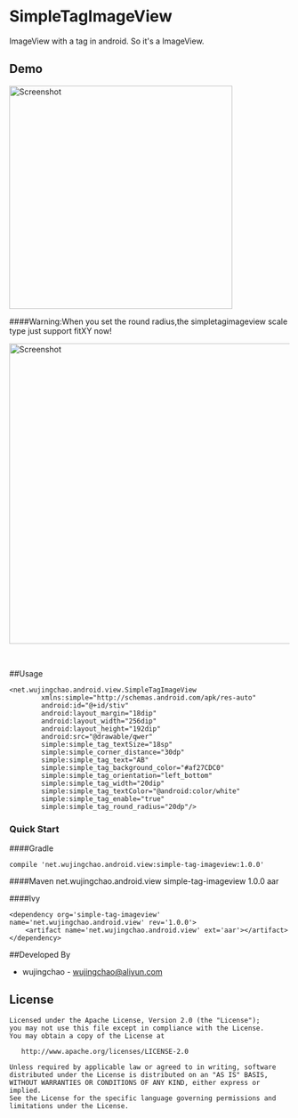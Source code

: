 # SimpleTagImageView
ImageView with a tag in android. So it's a ImageView.

## Demo

   <img src="https://raw.githubusercontent.com/wujingchao/SimpleTagImageView/master/demo2.gif"  width="401" heigit="638" alt="Screenshot"/>


####Warning:When you set the round radius,the simpletagimageview scale type just  support fitXY now!
<br/>
<p>
   <img src="https://raw.githubusercontent.com/wujingchao/SimpleTagImageView/master/demo.jpg"  width="540" heigit="960" alt="Screenshot"/>
</p>

<br/>

##Usage

    <net.wujingchao.android.view.SimpleTagImageView
            xmlns:simple="http://schemas.android.com/apk/res-auto"
            android:id="@+id/stiv"
            android:layout_margin="18dip"
            android:layout_width="256dip"
            android:layout_height="192dip"
            android:src="@drawable/qwer"
            simple:simple_tag_textSize="18sp"
            simple:simple_corner_distance="30dp"
            simple:simple_tag_text="AB"
            simple:simple_tag_background_color="#af27CDC0"
            simple:simple_tag_orientation="left_bottom"
            simple:simple_tag_width="20dip"
            simple:simple_tag_textColor="@android:color/white"
            simple:simple_tag_enable="true"
            simple:simple_tag_round_radius="20dp"/>
	
### Quick Start

####Gradle

	compile 'net.wujingchao.android.view:simple-tag-imageview:1.0.0'

####Maven
	<dependency>
		<groupId>net.wujingchao.android.view</groupId>
		<artifactId>simple-tag-imageview</artifactId>
		<version>1.0.0</version>
		<type>aar</type>
	</dependency> 

####Ivy

	<dependency org='simple-tag-imageview' name='net.wujingchao.android.view' rev='1.0.0'>
		<artifact name='net.wujingchao.android.view' ext='aar'></artifact>
	</dependency>


##Developed By


- wujingchao -  wujingchao@aliyun.com




License
-------

    Licensed under the Apache License, Version 2.0 (the "License");
    you may not use this file except in compliance with the License.
    You may obtain a copy of the License at

       http://www.apache.org/licenses/LICENSE-2.0

    Unless required by applicable law or agreed to in writing, software
    distributed under the License is distributed on an "AS IS" BASIS,
    WITHOUT WARRANTIES OR CONDITIONS OF ANY KIND, either express or implied.
    See the License for the specific language governing permissions and
    limitations under the License.
